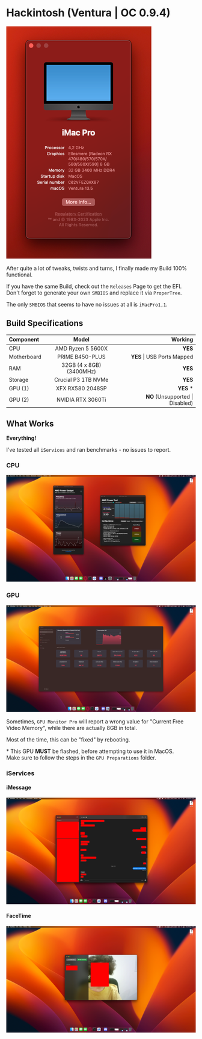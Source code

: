 # Hackintosh (Ventura | OC 0.9.4)

![alt text](https://github.com/danfq/Hackintosh-Ventura-0.9.4/blob/main/Screenshots/system.png?raw=true)

After quite a lot of tweaks, twists and turns, I finally made my Build 100% functional.

If you have the same Build, check out the `Releases` Page to get the EFI.<br>
Don't forget to generate your own `SMBIOS` and replace it via `ProperTree`.

The only `SMBIOS` that seems to have no issues at all is `iMacPro1,1`.

## Build Specifications

| Component   | Model       | Working       |
| :---        |    :----:   |          ---: |
| CPU         | AMD Ryzen 5 5600X | <b>YES</b> |
| Motherboard | PRIME B450-PLUS   | <b>YES</b> \| USB Ports Mapped    |
| RAM         | 32GB (4 x 8GB) (3400MHz)       | <b>YES</b>    |
| Storage     | Crucial P3 1TB NVMe | <b>YES</b> |
| GPU (1)     | XFX RX580 2048SP | <b>YES</b> * |
| GPU (2)     | NVIDIA RTX 3060Ti | <b>NO</b> (Unsupported \| Disabled) |

## What Works

<b>Everything!</b>

I've tested all `iServices` and ran benchmarks - no issues to report.

### CPU

![alt text](https://github.com/danfq/Hackintosh-Ventura-0.9.4/blob/main/Screenshots/cpu.png?raw=true)

### GPU
![alt text](https://github.com/danfq/Hackintosh-Ventura-0.9.4/blob/main/Screenshots/gpu.png?raw=true)

Sometimes, `GPU Monitor Pro` will report a wrong value for "Current Free Video Memory", while there are actually 8GB in total.

Most of the time, this can be "fixed" by rebooting.

\* This GPU <b>MUST</b> be flashed, before attempting to use it in MacOS.<br>
Make sure to follow the steps in the `GPU Preparations` folder.

### iServices

#### iMessage

![alt text](https://github.com/danfq/Hackintosh-Ventura-0.9.4/blob/main/Screenshots/imessage.png?raw=true)

#### FaceTime
![alt text](https://github.com/danfq/Hackintosh-Ventura-0.9.4/blob/main/Screenshots/facetime.png?raw=true)